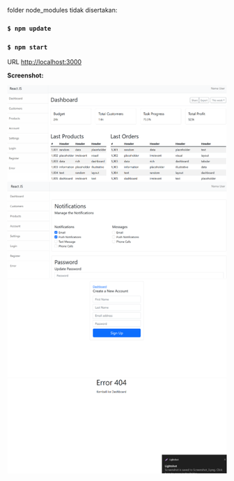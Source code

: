 folder node_modules tidak disertakan:

### `$ npm update`
### `$ npm start`

URL [http://localhost:3000](http://localhost:3000)


**Screenshot:**

![alt tag](https://github.com/zidni-bwi/react-dashboard/blob/main/Screenshot_1.png)
![alt tag](https://github.com/zidni-bwi/react-dashboard/blob/main/Screenshot_2.png)
![alt tag](https://github.com/zidni-bwi/react-dashboard/blob/main/Screenshot_3.png)
![alt tag](https://github.com/zidni-bwi/react-dashboard/blob/main/Screenshot_4.png)
